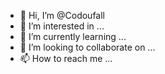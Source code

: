 - 👋 Hi, I’m @Codoufall
- 👀 I’m interested in ...
- 🌱 I’m currently learning ...
- 💞️ I’m looking to collaborate on ...
- 📫 How to reach me ...

<!---
Codoufall/Codoufall is a ✨ special ✨ repository because its `README.md` (this file) appears on your GitHub profile.
You can click the Preview link to take a look at your changes.
--->

